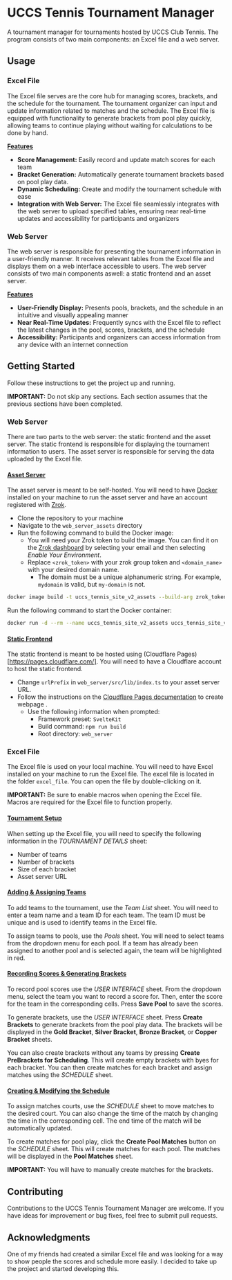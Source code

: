 # UCCS Tennis Tournament Manager

A tournament manager for tournaments hosted by UCCS Club Tennis. The program consists of two main components: an Excel file and a web server.

## Usage

### Excel File

The Excel file serves are the core hub for managing scores, brackets, and the schedule for the tournament. The tournament organizer can input and update information related to matches and the schedule. The Excel file is equipped with functionality to generate brackets from pool play quickly, allowing teams to continue playing without waiting for calculations to be done by hand.

<u>**Features**</u>

- **Score Management:** Easily record and update match scores for each team
- **Bracket Generation:** Automatically generate tournament brackets based on pool play data.
- **Dynamic Scheduling:** Create and modify the tournament schedule with ease
- **Integration with Web Server:** The Excel file seamlessly integrates with the web server to upload specified tables, ensuring near real-time updates and accessibility for participants and organizers

### Web Server

The web server is responsible for presenting the tournament information in a user-friendly manner. It receives relevant tables from the Excel file and displays them on a web interface accessible to users. The web server consists of two main components aswell: a static frontend and an asset server.

<u>**Features**</u>

- **User-Friendly Display:** Presents pools, brackets, and the schedule in an intuitive and visually appealing manner
- **Near Real-Time Updates:** Frequently syncs with the Excel file to reflect the latest changes in the pool, scores, brackets, and the schedule
- **Accessibility:** Participants and organizers can access information from any device with an internet connection

## Getting Started

Follow these instructions to get the project up and running.

**IMPORTANT:** Do not skip any sections. Each section assumes that the previous sections have been completed.

### Web Server

There are two parts to the web server: the static frontend and the asset server. The static frontend is responsible for displaying the tournament information to users. The asset server is responsible for serving the data uploaded by the Excel file.

#### <u>Asset Server</u>

The asset server is meant to be self-hosted. You will need to have [Docker](https://www.docker.com/) installed on your machine to run the asset server and have an account registered with [Zrok](https://zrok.io).

- Clone the repository to your machine
- Navigate to the `web_server_assets` directory
- Run the following command to build the Docker image:
  - You will need your Zrok token to build the image. You can find it on the [Zrok dashboard](https://api.zrok.io) by selecting your email and then selecting _Enable Your Environment_.
  - Replace `<zrok_token>` with your zrok group token and `<domain_name>` with your desired domain name.
    - The domain must be a unique alphanumeric string. For example, `mydomain` is valid, but `my-domain` is not.

```bash
docker image build -t uccs_tennis_site_v2_assets --build-arg zrok_token=<zrok_token> --build-arg zrok_domain=<domain_name> .
```

Run the following command to start the Docker container:

```bash
docker run -d --rm --name uccs_tennis_site_v2_assets uccs_tennis_site_v2_assets
```

#### <u>Static Frontend</u>

The static frontend is meant to be hosted using (Cloudflare Pages)[https://pages.cloudflare.com/]. You will need to have a Cloudflare account to host the static frontend.

- Change `urlPrefix` in `web_server/src/lib/index.ts` to your asset server URL.
- Follow the instructions on the [Cloudflare Pages documentation](https://developers.cloudflare.com/pages/get-started/guide) to create webpage .
  - Use the following information when prompted:
    - Framework preset: `SvelteKit`
    - Build command: `npm run build`
    - Root directory: `web_server`

### Excel File

The Excel file is used on your local machine. You will need to have Excel installed on your machine to run the Excel file. The excel file is located in the folder `excel_file`. You can open the file by double-clicking on it.

**IMPORTANT:** Be sure to enable macros when opening the Excel file. Macros are required for the Excel file to function properly.

#### <u>Tournament Setup</u>

When setting up the Excel file, you will need to specify the following information in the _TOURNAMENT DETAILS_ sheet:

- Number of teams
- Number of brackets
- Size of each bracket
- Asset server URL

#### <u>Adding & Assigning Teams</u>

To add teams to the tournament, use the _Team List_ sheet. You will need to enter a team name and a team ID for each team. The team ID must be unique and is used to identify teams in the Excel file.

To assign teams to pools, use the _Pools_ sheet. You will need to select teams from the dropdown menu for each pool. If a team has already been assigned to another pool and is selected again, the team will be highlighted in red.

#### <u>Recording Scores & Generating Brackets</u>

To record pool scores use the _USER INTERFACE_ sheet. From the dropdown menu, select the team you want to record a score for. Then, enter the score for the team in the corresponding cells. Press **Save Pool** to save the scores.

To generate brackets, use the _USER INTERFACE_ sheet. Press **Create Brackets** to generate brackets from the pool play data. The brackets will be displayed in the **Gold Bracket**, **Silver Bracket**, **Bronze Bracket**, or **Copper Bracket** sheets.

You can also create brackets without any teams by pressing **Create PreBrackets for Scheduling**. This will create empty brackets with byes for each bracket. You can then create matches for each bracket and assign matches using the _SCHEDULE_ sheet.

#### <u>Creating & Modifying the Schedule</u>

To assign matches courts, use the _SCHEDULE_ sheet to move matches to the desired court. You can also change the time of the match by changing the time in the corresponding cell. The end time of the match will be automatically updated.

To create matches for pool play, click the **Create Pool Matches** button on the _SCHEDULE_ sheet. This will create matches for each pool. The matches will be displayed in the **Pool Matches** sheet.

**IMPORTANT:** You will have to manually create matches for the brackets.

## Contributing

Contributions to the UCCS Tennis Tournament Manager are welcome. If you have ideas for improvement or bug fixes, feel free to submit pull requests.

## Acknowledgments

One of my friends had created a similar Excel file and was looking for a way to show people the scores and schedule more easily. I decided to take up the project and started developing this.
